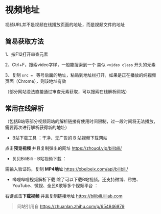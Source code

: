# 视频地址
视频URL并不是视频在线播放页面的地址，而是视频文件的地址

## 简易获取方法
1、按F12打开审查元素

2、Ctrl+F，搜索video字样，一般能搜索到一个 类似 ``<video class`` 开头的元素

3、复制 ``src = `` 等号后面的地址，粘贴到地址栏打开，如果是正在播放的纯视频页面（Chrome），则该地址有效

（部分网站没法直接通过审查元素获取，可以搜索在线解析网站）

## 常用在线解析 

（包括B站等部分视频网站的解析链接有使用时间限制，过一段时间将无法播放，需要再次进行解析获得新的地址）

* B站下载工具 ：干净、无广告的 B 站视频下载网站

点击**预览视频** 并且复制弹出的网址
https://zhouql.vip/bilibili/


* 贝贝BiliBili - B站视频下载 ：

 需输入验证码，复制 **MP4地址** https://xbeibeix.com/api/bilibili/

* 哔哩哔哩视频解析下载 除了可以下载B站视频，还支持微博、秒拍、YouTube、微视、全民K歌等多个视频平台 ：

右键点击**下载视频** 并且复制链接地址 https://bilibili.iiilab.com 



> 网站引用自 https://zhuanlan.zhihu.com/p/654946879